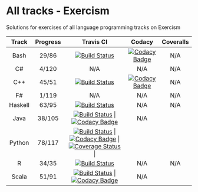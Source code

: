 # All tracks - Exercism

Solutions for exercises of all language programming tracks on Exercism

|  Track  | Progress |                                                                                                                                                                                                                                                                                  Travis CI                                                                                                                                                                                                                                                                                 |                                                                                                                        Codacy                                                                                                                       | Coveralls |
| :-----: | :------: | :------------------------------------------------------------------------------------------------------------------------------------------------------------------------------------------------------------------------------------------------------------------------------------------------------------------------------------------------------------------------------------------------------------------------------------------------------------------------------------------------------------------------------------------------------------------------: | :-------------------------------------------------------------------------------------------------------------------------------------------------------------------------------------------------------------------------------------------------: | :-------: |
|   Bash  |   29/86  |                                                                                                                                                                                                                         [![Build Status](https://travis-ci.com/tqa236/bash_exercism.svg?branch=master)](https://travis-ci.com/tqa236/bash_exercism)                                                                                                                                                                                                                        | [![Codacy Badge](https://api.codacy.com/project/badge/Grade/257e6ae1559f42a685611c83466e6426)](https://www.codacy.com/app/tqa236/bash_exercism?utm_source=github.com&utm_medium=referral&utm_content=tqa236/bash_exercism&utm_campaign=Badge_Grade) |    N/A    |
|    C#   |   4/120  |                                                                                                                                                                                                                                                                                     N/A                                                                                                                                                                                                                                                                                    |                                                                                                                         N/A                                                                                                                         |    N/A    |
|   C++   |   45/51  |                                                                                                                                                                                                                          [![Build Status](https://travis-ci.com/tqa236/cpp_exercism.svg?branch=master)](https://travis-ci.com/tqa236/cpp_exercism)                                                                                                                                                                                                                         |  [![Codacy Badge](https://api.codacy.com/project/badge/Grade/61fd4c8fc29b4e62ad5ff19098e245fb)](https://www.codacy.com/app/tqa236/cpp_exercism?utm_source=github.com&utm_medium=referral&utm_content=tqa236/cpp_exercism&utm_campaign=Badge_Grade)  |    N/A    |
|    F#   |   1/119  |                                                                                                                                                                                                                                                                                     N/A                                                                                                                                                                                                                                                                                    |                                                                                                                         N/A                                                                                                                         |    N/A    |
| Haskell |   63/95  |                                                                                                                                                                                                                      [![Build Status](https://travis-ci.com/tqa236/haskell_exercism.svg?branch=master)](https://travis-ci.com/tqa236/haskell_exercism)                                                                                                                                                                                                                     |                                                                                                                         N/A                                                                                                                         |    N/A    |
|   Java  |  38/105  |                                                                                           [![Build Status](https://travis-ci.com/tqa236/java_exercism.svg?branch=master)](https://travis-ci.com/tqa236/java_exercism)    \|   [![Codacy Badge](https://api.codacy.com/project/badge/Grade/153098dd1d8c4570b08b69612b457f35)](https://www.codacy.com/app/tqa236/java_exercism?utm_source=github.com&utm_medium=referral&utm_content=tqa236/java_exercism&utm_campaign=Badge_Grade)                                                                                          |                                                                                                                         N/A                                                                                                                         |           |
|  Python |  78/117  | [![Build Status](https://travis-ci.com/tqa236/python_exercism.svg?branch=master)](https://travis-ci.com/tqa236/python_exercism)  \| [![Codacy Badge](https://api.codacy.com/project/badge/Grade/8fd44be5d9984cb4b963b176a251494f)](https://www.codacy.com/app/tqa236/python_exercism?utm_source=github.com&utm_medium=referral&utm_content=tqa236/python_exercism&utm_campaign=Badge_Grade) \| [![Coverage Status](https://coveralls.io/repos/github/tqa236/python_exercism/badge.svg?branch=master)](https://coveralls.io/github/tqa236/python_exercism?branch=master) \| |                                                                                                                                                                                                                                                     |           |
|    R    |   34/35  |                                                                                                                                                                                                                            [![Build Status](https://travis-ci.com/tqa236/r_exercism.svg?branch=master)](https://travis-ci.com/tqa236/r_exercism)                                                                                                                                                                                                                           |                                                                                                                         N/A                                                                                                                         |    N/A    |
|  Scala  |   51/91  |                                                                                          [![Build Status](https://travis-ci.com/tqa236/scala_exercism.svg?branch=master)](https://travis-ci.com/tqa236/scala_exercism)   \|  [![Codacy Badge](https://api.codacy.com/project/badge/Grade/06aa4545294745b28416e4b319ca6c77)](https://www.codacy.com/app/tqa236/scala_exercism?utm_source=github.com&utm_medium=referral&utm_content=tqa236/scala_exercism&utm_campaign=Badge_Grade)                                                                                         |                                                                                                                         N/A                                                                                                                         |           |
